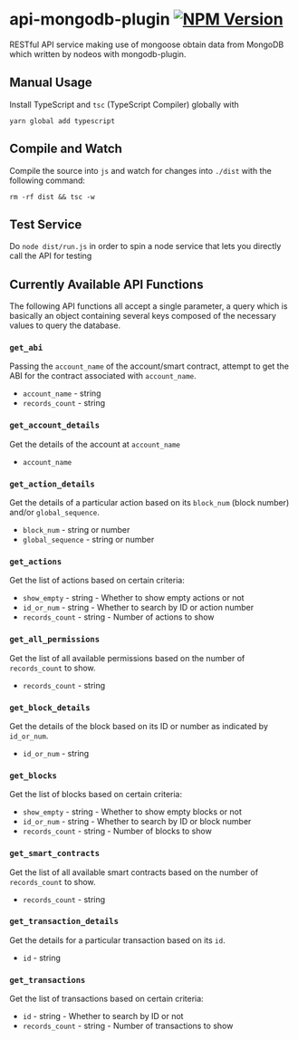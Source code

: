 # api-mongodb-plugin <a href="https://www.npmjs.com/package/@eosio-toppings/api-mongodb-plugin"><img alt="NPM Version" src="https://img.shields.io/npm/v/@eosio-toppings/api-mongodb-plugin.svg"></a>
RESTful API service making use of mongoose obtain data from MongoDB which written by nodeos with mongodb-plugin.

## Manual Usage
Install TypeScript and `tsc` (TypeScript Compiler) globally with
```
yarn global add typescript
```

## Compile and Watch
Compile the source into `js` and watch for changes into `./dist` with the following command:
```
rm -rf dist && tsc -w
```

## Test Service
Do `node dist/run.js` in order to spin a node service that lets you directly call the API for testing

## Currently Available API Functions

The following API functions all accept a single parameter, a query which is basically an object containing several keys composed of the necessary values to query the database.

### `get_abi`

Passing the `account_name` of the account/smart contract, attempt to get the ABI for the contract associated with `account_name`.

* `account_name` - string
* `records_count` - string

### `get_account_details`

Get the details of the account at `account_name`

* `account_name`

### `get_action_details`

Get the details of a particular action based on its `block_num` (block number) and/or `global_sequence`.

* `block_num` - string or number
* `global_sequence` - string or number

### `get_actions`

Get the list of actions based on certain criteria:

* `show_empty` - string - Whether to show empty actions or not
* `id_or_num` - string - Whether to search by ID or action number
* `records_count` - string - Number of actions to show

### `get_all_permissions`

Get the list of all available permissions based on the number of `records_count` to show.

* `records_count` - string

### `get_block_details`

Get the details of the block based on its ID or number as indicated by `id_or_num`.

* `id_or_num` - string

### `get_blocks`

Get the list of blocks based on certain criteria:

* `show_empty` - string - Whether to show empty blocks or not
* `id_or_num` - string - Whether to search by ID or block number
* `records_count` - string - Number of blocks to show

### `get_smart_contracts`

Get the list of all available smart contracts based on the number of `records_count` to show.

* `records_count` - string

### `get_transaction_details`

Get the details for a particular transaction based on its `id`.

* `id` - string

### `get_transactions`

Get the list of transactions based on certain criteria:

* `id` - string - Whether to search by ID or not
* `records_count` - string - Number of transactions to show
